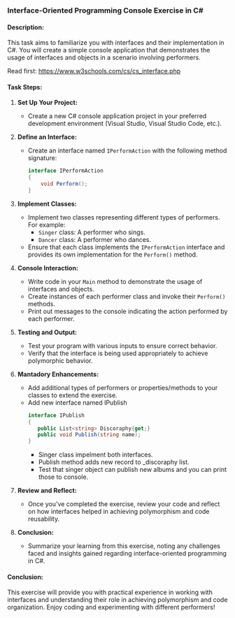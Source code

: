 ### Interface-Oriented Programming Console Exercise in C#

#### Description:
This task aims to familiarize you with interfaces and their implementation in C#. You will create a simple console application that demonstrates the usage of interfaces and objects in a scenario involving performers.

Read first: https://www.w3schools.com/cs/cs_interface.php

#### Task Steps:

1. **Set Up Your Project:**
   - Create a new C# console application project in your preferred development environment (Visual Studio, Visual Studio Code, etc.).

2. **Define an Interface:**
   - Create an interface named `IPerformAction` with the following method signature:
     ```csharp
     interface IPerformAction
     {
         void Perform();
     }
     ```

3. **Implement Classes:**
   - Implement two classes representing different types of performers. For example:
     - `Singer` class: A performer who sings.
     - `Dancer` class: A performer who dances.
   - Ensure that each class implements the `IPerformAction` interface and provides its own implementation for the `Perform()` method.

4. **Console Interaction:**
   - Write code in your `Main` method to demonstrate the usage of interfaces and objects.
   - Create instances of each performer class and invoke their `Perform()` methods.
   - Print out messages to the console indicating the action performed by each performer.

5. **Testing and Output:**
   - Test your program with various inputs to ensure correct behavior.
   - Verify that the interface is being used appropriately to achieve polymorphic behavior.

6. **Mantadory Enhancements:**
   - Add additional types of performers or properties/methods to your classes to extend the exercise.
   - Add new interface named IPublish
     ```csharp
     interface IPublish
     {
        public List<string> Discoraphy{get;}
        public void Publish(string name);
     }
     ```
     - Singer class impelment both interfaces.
     - Publish method adds new record to _discoraphy list.
     - Test that singer object can publish new albums and you can print those to console.

8. **Review and Reflect:**
   - Once you've completed the exercise, review your code and reflect on how interfaces helped in achieving polymorphism and code reusability.

10. **Conclusion:**
    - Summarize your learning from this exercise, noting any challenges faced and insights gained regarding interface-oriented programming in C#.

#### Conclusion:
This exercise will provide you with practical experience in working with interfaces and understanding their role in achieving polymorphism and code organization. Enjoy coding and experimenting with different performers!

